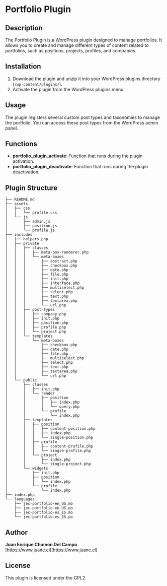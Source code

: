 # Portfolio Plugin

## Description

The Portfolio Plugin is a WordPress plugin designed to manage portfolios. It allows you to create and manage different types of content related to portfolios, such as positions, projects, profiles, and companies.

## Installation

1. Download the plugin and unzip it into your WordPress plugins directory (`/wp-content/plugins/`).
2. Activate the plugin from the WordPress plugins menu.

## Usage

The plugin registers several custom post types and taxonomies to manage the portfolio. You can access these post types from the WordPress admin panel.

## Functions

- **portfolio_plugin_activate**: Function that runs during the plugin activation.
- **portfolio_plugin_deactivate**: Function that runs during the plugin deactivation.

## Plugin Structure
```
├── README.md
├── assets
│   ├── css
│   │   └── profile.css
│   └── js
│       ├── admin.js
│       ├── position.js
│       └── profile.js
├── includes
│   ├── helpers.php
│   ├── private
│   │   ├── classes
│   │   │   ├── meta-box-renderer.php
│   │   │   └── meta-boxes
│   │   │       ├── abstract.php
│   │   │       ├── checkbox.php
│   │   │       ├── date.php
│   │   │       ├── file.php
│   │   │       ├── init.php
│   │   │       ├── interface.php
│   │   │       ├── multiselect.php
│   │   │       ├── select.php
│   │   │       ├── text.php
│   │   │       ├── textarea.php
│   │   │       └── url.php
│   │   ├── post-types
│   │   │   ├── company.php
│   │   │   ├── init.php
│   │   │   ├── position.php
│   │   │   ├── profile.php
│   │   │   └── project.php
│   │   └── templates
│   │       └── meta-boxes
│   │           ├── checkbox.php
│   │           ├── date.php
│   │           ├── file.php
│   │           ├── multiselect.php
│   │           ├── select.php
│   │           ├── text.php
│   │           ├── textarea.php
│   │           └── url.php
│   └── public
│       ├── classes
│       │   ├── init.php
│       │   └── render
│       │       ├── position
│       │       │   ├── index.php
│       │       │   └── query.php
│       │       └── profile
│       │           └── index.php
│       ├── templates
│       │   ├── position
│       │   │   ├── content-position.php
│       │   │   ├── index.php
│       │   │   └── single-position.php
│       │   ├── profile
│       │   │   ├── content-profile.php
│       │   │   └── single-profile.php
│       │   └── project
│       │       ├── index.php
│       │       └── single-project.php
│       └── widgets
│           ├── init.php
│           ├── position
│           │   └── index.php
│           └── profile
│               └── index.php
├── index.php
└── languages
    ├── jec-portfolio-en_US.mo
    ├── jec-portfolio-en_US.po
    ├── jec-portfolio-es_ES.mo
    └── jec-portfolio-es_ES.po
```

## Author

**Juan Enrique Chomon Del Campo**  
[https://www.juane.cl](https://www.juane.cl)

## License

This plugin is licensed under the GPL2.
